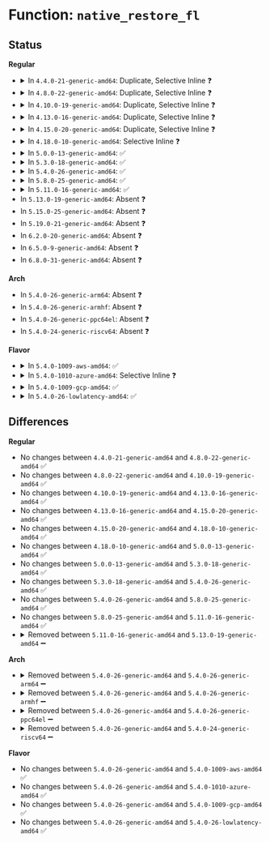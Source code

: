 # Function: <code>native_restore_fl</code>

## Status
<b>Regular</b>
<ul>
<li>
<details>
<summary>In <code>4.4.0-21-generic-amd64</code>: Duplicate, Selective Inline ❓</summary>

```c
void native_restore_fl(long unsigned int flags)
```

```json
{
  "name": "native_restore_fl",
  "collision_type": "Static Duplication",
  "inline_type": "Selective",
  "funcs": [
    {
      "addr": 18446744071579256240,
      "name": "native_restore_fl",
      "external": false,
      "loc": "arch/x86/include/asm/irqflags.h:29",
      "file": "arch/x86/kernel/paravirt.c",
      "inline": "seen, unknown",
      "caller_inline": [],
      "caller_func": []
    },
    {
      "addr": 18446744071579273158,
      "name": "native_restore_fl",
      "external": false,
      "loc": "arch/x86/include/asm/irqflags.h:29",
      "file": "arch/x86/kernel/vsmp_64.c",
      "inline": "declared, inlined",
      "caller_inline": [
        "arch/x86/kernel/vsmp_64.c:vsmp_restore_fl",
        "arch/x86/kernel/vsmp_64.c:vsmp_irq_disable",
        "arch/x86/kernel/vsmp_64.c:vsmp_irq_enable"
      ],
      "caller_func": []
    }
  ],
  "symbols": [
    {
      "addr": 18446744071579256240,
      "name": "native_restore_fl",
      "section": ".text",
      "bind": "STB_LOCAL",
      "size": 8
    }
  ]
}
```
</details>
</li>
<li>
<details>
<summary>In <code>4.8.0-22-generic-amd64</code>: Duplicate, Selective Inline ❓</summary>

```c
void native_restore_fl(long unsigned int flags)
```

```json
{
  "name": "native_restore_fl",
  "collision_type": "Static Duplication",
  "inline_type": "Selective",
  "funcs": [
    {
      "addr": 18446744071579255296,
      "name": "native_restore_fl",
      "external": false,
      "loc": "arch/x86/include/asm/irqflags.h:29",
      "file": "arch/x86/kernel/paravirt.c",
      "inline": "seen, unknown",
      "caller_inline": [],
      "caller_func": []
    },
    {
      "addr": 18446744071579272452,
      "name": "native_restore_fl",
      "external": false,
      "loc": "arch/x86/include/asm/irqflags.h:29",
      "file": "arch/x86/kernel/vsmp_64.c",
      "inline": "declared, inlined",
      "caller_inline": [
        "arch/x86/kernel/vsmp_64.c:vsmp_irq_enable",
        "arch/x86/kernel/vsmp_64.c:vsmp_irq_disable",
        "arch/x86/kernel/vsmp_64.c:vsmp_restore_fl"
      ],
      "caller_func": []
    }
  ],
  "symbols": [
    {
      "addr": 18446744071579255296,
      "name": "native_restore_fl",
      "section": ".text",
      "bind": "STB_LOCAL",
      "size": 8
    }
  ]
}
```
</details>
</li>
<li>
<details>
<summary>In <code>4.10.0-19-generic-amd64</code>: Duplicate, Selective Inline ❓</summary>

```c
void native_restore_fl(long unsigned int flags)
```

```json
{
  "name": "native_restore_fl",
  "collision_type": "Static Duplication",
  "inline_type": "Selective",
  "funcs": [
    {
      "addr": 18446744071579268848,
      "name": "native_restore_fl",
      "external": false,
      "loc": "arch/x86/include/asm/irqflags.h:33",
      "file": "arch/x86/kernel/paravirt.c",
      "inline": "seen, unknown",
      "caller_inline": [],
      "caller_func": []
    },
    {
      "addr": 18446744071579287940,
      "name": "native_restore_fl",
      "external": false,
      "loc": "arch/x86/include/asm/irqflags.h:33",
      "file": "arch/x86/kernel/vsmp_64.c",
      "inline": "declared, inlined",
      "caller_inline": [
        "arch/x86/kernel/vsmp_64.c:vsmp_irq_enable",
        "arch/x86/kernel/vsmp_64.c:vsmp_irq_disable",
        "arch/x86/kernel/vsmp_64.c:vsmp_restore_fl"
      ],
      "caller_func": []
    }
  ],
  "symbols": [
    {
      "addr": 18446744071579268848,
      "name": "native_restore_fl",
      "section": ".text",
      "bind": "STB_LOCAL",
      "size": 8
    }
  ]
}
```
</details>
</li>
<li>
<details>
<summary>In <code>4.13.0-16-generic-amd64</code>: Duplicate, Selective Inline ❓</summary>

```c
void native_restore_fl(long unsigned int flags)
```

```json
{
  "name": "native_restore_fl",
  "collision_type": "Static Duplication",
  "inline_type": "Selective",
  "funcs": [
    {
      "addr": 18446744071579265456,
      "name": "native_restore_fl",
      "external": false,
      "loc": "arch/x86/include/asm/irqflags.h:33",
      "file": "arch/x86/kernel/paravirt.c",
      "inline": "seen, unknown",
      "caller_inline": [],
      "caller_func": []
    },
    {
      "addr": 18446744071579284884,
      "name": "native_restore_fl",
      "external": false,
      "loc": "arch/x86/include/asm/irqflags.h:33",
      "file": "arch/x86/kernel/vsmp_64.c",
      "inline": "declared, inlined",
      "caller_inline": [
        "arch/x86/kernel/vsmp_64.c:vsmp_irq_enable",
        "arch/x86/kernel/vsmp_64.c:vsmp_irq_disable",
        "arch/x86/kernel/vsmp_64.c:vsmp_restore_fl"
      ],
      "caller_func": []
    }
  ],
  "symbols": [
    {
      "addr": 18446744071579265456,
      "name": "native_restore_fl",
      "section": ".text",
      "bind": "STB_LOCAL",
      "size": 8
    }
  ]
}
```
</details>
</li>
<li>
<details>
<summary>In <code>4.15.0-20-generic-amd64</code>: Duplicate, Selective Inline ❓</summary>

```c
void native_restore_fl(long unsigned int flags)
```

```json
{
  "name": "native_restore_fl",
  "collision_type": "Static Duplication",
  "inline_type": "Selective",
  "funcs": [
    {
      "addr": 18446744071579282288,
      "name": "native_restore_fl",
      "external": false,
      "loc": "arch/x86/include/asm/irqflags.h:34",
      "file": "arch/x86/kernel/paravirt.c",
      "inline": "seen, unknown",
      "caller_inline": [],
      "caller_func": []
    },
    {
      "addr": 18446744071579303460,
      "name": "native_restore_fl",
      "external": false,
      "loc": "arch/x86/include/asm/irqflags.h:34",
      "file": "arch/x86/kernel/vsmp_64.c",
      "inline": "declared, inlined",
      "caller_inline": [
        "arch/x86/kernel/vsmp_64.c:vsmp_irq_enable",
        "arch/x86/kernel/vsmp_64.c:vsmp_irq_disable",
        "arch/x86/kernel/vsmp_64.c:vsmp_restore_fl"
      ],
      "caller_func": []
    }
  ],
  "symbols": [
    {
      "addr": 18446744071579282288,
      "name": "native_restore_fl",
      "section": ".text",
      "bind": "STB_LOCAL",
      "size": 8
    }
  ]
}
```
</details>
</li>
<li>
<details>
<summary>In <code>4.18.0-10-generic-amd64</code>: Selective Inline ❓</summary>

```c
void native_restore_fl(long unsigned int flags)
```

```json
{
  "name": "native_restore_fl",
  "collision_type": "Unique Global",
  "inline_type": "Selective",
  "funcs": [
    {
      "addr": 18446744071579315339,
      "name": "native_restore_fl",
      "external": true,
      "loc": "arch/x86/include/asm/irqflags.h:37",
      "file": "arch/x86/kernel/paravirt.c",
      "inline": "declared, inlined",
      "caller_inline": [
        "arch/x86/kernel/vsmp_64.c:vsmp_irq_enable",
        "arch/x86/kernel/vsmp_64.c:vsmp_irq_disable",
        "arch/x86/kernel/vsmp_64.c:vsmp_restore_fl"
      ],
      "caller_func": []
    }
  ],
  "symbols": [
    {
      "addr": 18446744071579078864,
      "name": "native_restore_fl",
      "section": ".text",
      "bind": "STB_GLOBAL",
      "size": 3
    }
  ]
}
```
</details>
</li>
<li>
<details>
<summary>In <code>5.0.0-13-generic-amd64</code>: ✅</summary>

```c
void native_restore_fl(long unsigned int flags)
```

```json
{
  "name": "native_restore_fl",
  "collision_type": "Unique Global",
  "inline_type": "No",
  "funcs": [
    {
      "addr": 0,
      "name": "native_restore_fl",
      "external": true,
      "loc": "arch/x86/include/asm/irqflags.h:37",
      "file": "arch/x86/kernel/paravirt.c",
      "inline": "seen, unknown",
      "caller_inline": [],
      "caller_func": []
    }
  ],
  "symbols": [
    {
      "addr": 18446744071579083488,
      "name": "native_restore_fl",
      "section": ".text",
      "bind": "STB_GLOBAL",
      "size": 3
    }
  ]
}
```
</details>
</li>
<li>
<details>
<summary>In <code>5.3.0-18-generic-amd64</code>: ✅</summary>

```c
void native_restore_fl(long unsigned int flags)
```

```json
{
  "name": "native_restore_fl",
  "collision_type": "Unique Global",
  "inline_type": "No",
  "funcs": [
    {
      "addr": 0,
      "name": "native_restore_fl",
      "external": true,
      "loc": "arch/x86/include/asm/irqflags.h:39",
      "file": "arch/x86/kernel/paravirt.c",
      "inline": "seen, unknown",
      "caller_inline": [],
      "caller_func": []
    }
  ],
  "symbols": [
    {
      "addr": 18446744071579093152,
      "name": "native_restore_fl",
      "section": ".text",
      "bind": "STB_GLOBAL",
      "size": 3
    }
  ]
}
```
</details>
</li>
<li>
<details>
<summary>In <code>5.4.0-26-generic-amd64</code>: ✅</summary>

```c
void native_restore_fl(long unsigned int flags)
```

```json
{
  "name": "native_restore_fl",
  "collision_type": "Unique Global",
  "inline_type": "No",
  "funcs": [
    {
      "addr": 0,
      "name": "native_restore_fl",
      "external": true,
      "loc": "arch/x86/include/asm/irqflags.h:39",
      "file": "arch/x86/kernel/paravirt.c",
      "inline": "seen, unknown",
      "caller_inline": [],
      "caller_func": []
    }
  ],
  "symbols": [
    {
      "addr": 18446744071579095136,
      "name": "native_restore_fl",
      "section": ".text",
      "bind": "STB_GLOBAL",
      "size": 3
    }
  ]
}
```
</details>
</li>
<li>
<details>
<summary>In <code>5.8.0-25-generic-amd64</code>: ✅</summary>

```c
void native_restore_fl(long unsigned int flags)
```

```json
{
  "name": "native_restore_fl",
  "collision_type": "Unique Global",
  "inline_type": "No",
  "funcs": [
    {
      "addr": 0,
      "name": "native_restore_fl",
      "external": true,
      "loc": "arch/x86/include/asm/irqflags.h:39",
      "file": "arch/x86/kernel/paravirt.c",
      "inline": "seen, unknown",
      "caller_inline": [],
      "caller_func": []
    }
  ],
  "symbols": [
    {
      "addr": 18446744071579107040,
      "name": "native_restore_fl",
      "section": ".text",
      "bind": "STB_GLOBAL",
      "size": 3
    }
  ]
}
```
</details>
</li>
<li>
<details>
<summary>In <code>5.11.0-16-generic-amd64</code>: ✅</summary>

```c
void native_restore_fl(long unsigned int flags)
```

```json
{
  "name": "native_restore_fl",
  "collision_type": "Unique Global",
  "inline_type": "No",
  "funcs": [
    {
      "addr": 0,
      "name": "native_restore_fl",
      "external": true,
      "loc": "arch/x86/include/asm/irqflags.h:39",
      "file": "arch/x86/kernel/paravirt.c",
      "inline": "seen, unknown",
      "caller_inline": [],
      "caller_func": []
    }
  ],
  "symbols": [
    {
      "addr": 18446744071579106592,
      "name": "native_restore_fl",
      "section": ".text",
      "bind": "STB_GLOBAL",
      "size": 3
    }
  ]
}
```
</details>
</li>
<li>
In <code>5.13.0-19-generic-amd64</code>: Absent ❓
</li>
<li>
In <code>5.15.0-25-generic-amd64</code>: Absent ❓
</li>
<li>
In <code>5.19.0-21-generic-amd64</code>: Absent ❓
</li>
<li>
In <code>6.2.0-20-generic-amd64</code>: Absent ❓
</li>
<li>
In <code>6.5.0-9-generic-amd64</code>: Absent ❓
</li>
<li>
In <code>6.8.0-31-generic-amd64</code>: Absent ❓
</li>
</ul>
<b>Arch</b>
<ul>
<li>
In <code>5.4.0-26-generic-arm64</code>: Absent ❓
</li>
<li>
In <code>5.4.0-26-generic-armhf</code>: Absent ❓
</li>
<li>
In <code>5.4.0-26-generic-ppc64el</code>: Absent ❓
</li>
<li>
In <code>5.4.0-24-generic-riscv64</code>: Absent ❓
</li>
</ul>
<b>Flavor</b>
<ul>
<li>
<details>
<summary>In <code>5.4.0-1009-aws-amd64</code>: ✅</summary>

```c
void native_restore_fl(long unsigned int flags)
```

```json
{
  "name": "native_restore_fl",
  "collision_type": "Unique Global",
  "inline_type": "No",
  "funcs": [
    {
      "addr": 0,
      "name": "native_restore_fl",
      "external": true,
      "loc": "arch/x86/include/asm/irqflags.h:39",
      "file": "arch/x86/kernel/paravirt.c",
      "inline": "seen, unknown",
      "caller_inline": [],
      "caller_func": []
    }
  ],
  "symbols": [
    {
      "addr": 18446744071579095520,
      "name": "native_restore_fl",
      "section": ".text",
      "bind": "STB_GLOBAL",
      "size": 3
    }
  ]
}
```
</details>
</li>
<li>
<details>
<summary>In <code>5.4.0-1010-azure-amd64</code>: Selective Inline ❓</summary>

```c
void native_restore_fl(long unsigned int flags)
```

```json
{
  "name": "native_restore_fl",
  "collision_type": "Unique Global",
  "inline_type": "Selective",
  "funcs": [
    {
      "addr": 18446744071604572706,
      "name": "native_restore_fl",
      "external": true,
      "loc": "arch/x86/include/asm/irqflags.h:39",
      "file": "init/main.c",
      "inline": "declared, inlined",
      "caller_inline": [
        "init/main.c:kernel_init_freeable",
        "arch/x86/events/core.c:perf_event_print_debug",
        "arch/x86/events/intel/core.c:intel_pmu_reset",
        "arch/x86/events/intel/pt.c:intel_pt_handle_vmx",
        "arch/x86/events/intel/uncore.c:uncore_pmu_hrtimer",
        "arch/x86/hyperv/mmu.c:hyperv_flush_tlb_others",
        "arch/x86/hyperv/nested.c:hyperv_flush_guest_mapping_range",
        "arch/x86/hyperv/nested.c:hyperv_flush_guest_mapping_range",
        "arch/x86/hyperv/nested.c:hyperv_flush_guest_mapping",
        "arch/x86/hyperv/nested.c:hyperv_flush_guest_mapping",
        "arch/x86/hyperv/hv_apic.c:__send_ipi_mask",
        "arch/x86/kernel/dumpstack.c:oops_end",
        "arch/x86/kernel/alternative.c:__text_poke",
        "arch/x86/kernel/tsc.c:tsc_restore_sched_clock_state",
        "arch/x86/kernel/tsc.c:pit_hpet_ptimer_calibrate_cpu",
        "arch/x86/kernel/tsc.c:set_cyc2ns_scale",
        "arch/x86/kernel/process.c:speculation_ctrl_update",
        "arch/x86/kernel/process.c:set_tsc_mode",
        "arch/x86/kernel/process.c:disable_TSC",
        "arch/x86/kernel/fpu/init.c:fpu__init_cpu_generic",
        "arch/x86/kernel/fpu/xstate.c:fpu__init_system_xstate",
        "arch/x86/kernel/cpu/common.c:cpu_init",
        "arch/x86/kernel/cpu/common.c:identify_cpu",
        "arch/x86/kernel/cpu/common.c:identify_cpu",
        "arch/x86/kernel/cpu/common.c:identify_cpu",
        "arch/x86/kernel/cpu/common.c:identify_cpu",
        "arch/x86/kernel/cpu/common.c:identify_cpu",
        "arch/x86/kernel/cpu/aperfmperf.c:aperfmperf_snapshot_khz",
        "arch/x86/kernel/cpu/mce/core.c:__start_timer",
        "arch/x86/kernel/cpu/mtrr/generic.c:generic_set_mtrr",
        "arch/x86/kernel/cpu/mtrr/generic.c:generic_set_all",
        "arch/x86/kernel/cpu/mtrr/generic.c:mtrr_bp_pat_init",
        "arch/x86/kernel/reboot.c:native_machine_emergency_restart",
        "arch/x86/kernel/reboot.c:vmxoff_nmi",
        "arch/x86/kernel/smp.c:smp_reboot_interrupt",
        "arch/x86/kernel/smpboot.c:native_cpu_up",
        "arch/x86/kernel/apic/apic.c:enable_IR_x2apic",
        "arch/x86/kernel/apic/apic.c:lapic_shutdown",
        "arch/x86/kernel/apic/apic.c:native_apic_icr_write",
        "arch/x86/kernel/apic/ipi.c:default_send_IPI_mask_allbutself_phys",
        "arch/x86/kernel/apic/ipi.c:default_send_IPI_mask_sequence_phys",
        "arch/x86/kernel/apic/ipi.c:default_send_IPI_single_phys",
        "arch/x86/kernel/apic/io_apic.c:mp_irqdomain_alloc",
        "arch/x86/kernel/apic/io_apic.c:check_timer",
        "arch/x86/kernel/apic/io_apic.c:timer_irq_works",
        "arch/x86/kernel/apic/apic_numachip.c:numachip_send_IPI_one",
        "arch/x86/kernel/apic/x2apic_phys.c:__x2apic_send_IPI_mask",
        "arch/x86/kernel/apic/x2apic_cluster.c:__x2apic_send_IPI_mask",
        "arch/x86/kernel/apic/apic_flat_64.c:_flat_send_IPI_mask",
        "arch/x86/kernel/crash.c:native_machine_crash_shutdown",
        "arch/x86/kernel/crash.c:kdump_nmi_callback",
        "arch/x86/kernel/kgdb.c:kgdb_notify",
        "arch/x86/kernel/kvm.c:__send_ipi_mask",
        "arch/x86/kernel/paravirt.c:native_flush_tlb_global",
        "arch/x86/mm/init.c:cr4_set_bits",
        "arch/x86/mm/tlb.c:leave_mm",
        "arch/x86/platform/efi/efi.c:__efi_enter_virtual_mode",
        "arch/x86/platform/efi/efi_64.c:efi_thunk_set_variable_nonblocking",
        "arch/x86/platform/efi/efi_64.c:efi_thunk_set_virtual_address_map",
        "kernel/fork.c:copy_process",
        "kernel/fork.c:copy_process",
        "kernel/fork.c:put_task_stack",
        "kernel/softirq.c:__tasklet_schedule_common",
        "kernel/softirq.c:raise_softirq",
        "kernel/workqueue.c:cancel_delayed_work",
        "kernel/workqueue.c:__cancel_work_timer",
        "kernel/workqueue.c:mod_delayed_work_on",
        "kernel/workqueue.c:queue_delayed_work_on",
        "kernel/workqueue.c:queue_work_node",
        "kernel/workqueue.c:queue_work_on",
        "kernel/kthread.c:kthreadd",
        "kernel/sched/core.c:yield_to",
        "kernel/sched/cputime.c:vtime_init_idle",
        "kernel/sched/fair.c:load_balance",
        "kernel/sched/debug.c:sched_debug_header",
        "kernel/locking/spinlock.c:_raw_write_unlock_irqrestore",
        "kernel/locking/spinlock.c:_raw_read_unlock_irqrestore",
        "kernel/locking/spinlock.c:_raw_spin_unlock_irqrestore",
        "kernel/printk/printk.c:kmsg_dump_rewind",
        "kernel/printk/printk.c:kmsg_dump_get_buffer",
        "kernel/printk/printk.c:kmsg_dump_get_buffer",
        "kernel/printk/printk.c:kmsg_dump_get_line",
        "kernel/printk/printk.c:kmsg_dump",
        "kernel/printk/printk.c:register_console",
        "kernel/printk/printk.c:console_flush_on_panic",
        "kernel/printk/printk.c:console_unlock",
        "kernel/printk/printk.c:console_unlock",
        "kernel/printk/printk.c:console_unlock",
        "kernel/printk/printk.c:vprintk_emit",
        "kernel/printk/printk.c:vprintk_emit",
        "kernel/printk/printk.c:vprintk_emit",
        "kernel/printk/printk.c:setup_log_buf",
        "kernel/rcu/tree.c:do_nocb_deferred_wakeup_common",
        "kernel/rcu/tree.c:rcu_nocb_cb_kthread",
        "kernel/rcu/tree.c:rcu_nocb_cb_kthread",
        "kernel/rcu/tree.c:rcu_nocb_cb_kthread",
        "kernel/rcu/tree.c:nocb_gp_wait",
        "kernel/rcu/tree.c:nocb_gp_wait",
        "kernel/rcu/tree.c:rcutree_online_cpu",
        "kernel/rcu/tree.c:__call_rcu",
        "kernel/rcu/tree.c:rcu_core",
        "kernel/rcu/tree.c:rcu_do_batch",
        "kernel/rcu/tree.c:rcu_do_batch",
        "kernel/rcu/tree.c:note_gp_changes",
        "kernel/rcu/tree.c:rcu_irq_enter_irqson",
        "kernel/rcu/tree.c:rcu_idle_exit",
        "kernel/rcu/tree.c:rcu_irq_exit_irqson",
        "kernel/time/clockevents.c:clockevents_update_freq",
        "kernel/time/tick-oneshot.c:tick_oneshot_mode_active",
        "kernel/time/tick-sched.c:tick_irq_enter",
        "kernel/time/tick-sched.c:__tick_nohz_task_switch",
        "kernel/smp.c:on_each_cpu_mask",
        "kernel/smp.c:on_each_cpu",
        "kernel/smp.c:generic_exec_single",
        "kernel/stop_machine.c:multi_cpu_stop",
        "kernel/debug/debug_core.c:kgdb_cpu_enter",
        "kernel/debug/debug_core.c:kgdb_cpu_enter",
        "kernel/debug/debug_core.c:kgdb_cpu_enter",
        "kernel/debug/kdb/kdb_io.c:vkdb_printf",
        "kernel/relay.c:relay_late_setup_files",
        "kernel/tsacct.c:acct_update_integrals",
        "kernel/trace/trace_clock.c:trace_clock_global",
        "kernel/trace/ftrace.c:ftrace_init",
        "kernel/trace/ftrace.c:ftrace_process_locs",
        "kernel/trace/ftrace.c:profile_graph_return",
        "kernel/trace/ring_buffer.c:ring_buffer_free_read_page",
        "kernel/trace/ring_buffer.c:ring_buffer_empty",
        "kernel/trace/ring_buffer.c:ring_buffer_consume",
        "kernel/trace/ring_buffer.c:ring_buffer_peek",
        "kernel/trace/ring_buffer.c:rb_get_reader_page",
        "kernel/trace/trace.c:tracing_snapshot_instance_cond",
        "kernel/trace/trace_functions.c:function_stack_trace_call",
        "kernel/trace/trace_sched_wakeup.c:wakeup_reset",
        "kernel/trace/trace_sched_wakeup.c:wakeup_tracer_call",
        "kernel/trace/trace_stack.c:stack_max_size_write",
        "kernel/trace/trace_stack.c:stack_trace_call",
        "kernel/trace/trace_functions_graph.c:trace_graph_return",
        "kernel/trace/trace_functions_graph.c:trace_graph_entry",
        "kernel/trace/blktrace.c:__blk_add_trace",
        "kernel/trace/blktrace.c:__trace_note_message",
        "kernel/bpf/helpers.c:copy_map_value_locked",
        "kernel/bpf/helpers.c:bpf_spin_unlock",
        "kernel/bpf/percpu_freelist.c:pcpu_freelist_pop",
        "kernel/bpf/percpu_freelist.c:pcpu_freelist_populate",
        "kernel/bpf/percpu_freelist.c:pcpu_freelist_push",
        "kernel/events/core.c:perf_event_exec",
        "kernel/events/core.c:perf_event_read_local",
        "kernel/events/core.c:perf_lock_task_context",
        "kernel/events/core.c:perf_lock_task_context",
        "kernel/events/core.c:perf_cgroup_switch",
        "mm/filemap.c:filemap_fault",
        "mm/page-writeback.c:__test_set_page_writeback",
        "mm/page-writeback.c:test_clear_page_writeback",
        "mm/page-writeback.c:clear_page_dirty_for_io",
        "mm/page-writeback.c:wb_writeout_inc",
        "mm/swap.c:lru_add_drain_cpu",
        "mm/swap.c:rotate_reclaimable_page",
        "mm/vmscan.c:shrink_page_list",
        "mm/vmscan.c:shrink_page_list",
        "mm/shmem.c:shmem_swapin_page",
        "mm/workingset.c:workingset_refault",
        "mm/workingset.c:workingset_refault",
        "mm/workingset.c:workingset_refault",
        "mm/gup.c:__get_user_pages_fast",
        "mm/memory.c:handle_mm_fault",
        "mm/memory.c:do_swap_page",
        "mm/page_alloc.c:zone_pcp_reset",
        "mm/page_alloc.c:rmqueue",
        "mm/page_alloc.c:rmqueue",
        "mm/page_alloc.c:rmqueue",
        "mm/page_alloc.c:free_unref_page_list",
        "mm/page_alloc.c:free_unref_page_list",
        "mm/page_alloc.c:free_unref_page",
        "mm/page_alloc.c:drain_pages_zone",
        "mm/page_alloc.c:drain_zone_pages",
        "mm/page_alloc.c:__free_pages_ok",
        "mm/slub.c:__kmalloc_node_track_caller",
        "mm/slub.c:__kmalloc_track_caller",
        "mm/slub.c:__slab_free",
        "mm/slub.c:__slab_free",
        "mm/slub.c:slub_cpu_dead",
        "mm/slub.c:put_cpu_partial",
        "mm/slub.c:put_cpu_partial",
        "mm/slub.c:__free_slab",
        "mm/slub.c:alloc_slab_page",
        "mm/huge_memory.c:do_huge_pmd_wp_page",
        "mm/huge_memory.c:do_huge_pmd_anonymous_page",
        "mm/khugepaged.c:collapse_file",
        "mm/khugepaged.c:collapse_huge_page",
        "mm/memcontrol.c:mem_cgroup_uncharge_swap",
        "mm/memcontrol.c:mem_cgroup_try_charge_swap",
        "mm/memcontrol.c:mem_cgroup_swapout",
        "mm/memcontrol.c:mem_cgroup_uncharge_skmem",
        "mm/memcontrol.c:mem_cgroup_charge_skmem",
        "mm/memcontrol.c:mem_cgroup_migrate",
        "mm/memcontrol.c:uncharge_batch",
        "mm/memcontrol.c:mem_cgroup_move_charge_pte_range",
        "mm/memcontrol.c:mem_cgroup_move_charge_pte_range",
        "mm/memcontrol.c:try_charge",
        "mm/memcontrol.c:refill_stock",
        "mm/memcontrol.c:drain_local_stock",
        "mm/memcontrol.c:mod_memcg_obj_state",
        "fs/buffer.c:end_buffer_async_write",
        "fs/buffer.c:end_buffer_async_write",
        "fs/buffer.c:end_buffer_async_read",
        "fs/buffer.c:end_buffer_async_read",
        "fs/aio.c:aio_poll_wake",
        "fs/aio.c:__get_reqs_available",
        "fs/aio.c:put_reqs_available",
        "fs/io_uring.c:io_poll_wake",
        "fs/ext4/page-io.c:ext4_finish_bio",
        "security/selinux/avc.c:avc_alloc_node",
        "block/blk-softirq.c:__blk_complete_request",
        "block/blk-softirq.c:trigger_softirq",
        "lib/random32.c:__prandom_reseed",
        "lib/irq_poll.c:irq_poll_complete",
        "drivers/clk/clk.c:clk_enable_lock",
        "drivers/tty/serial/8250/8250_port.c:serial8250_console_write",
        "drivers/char/random.c:add_device_randomness",
        "drivers/char/random.c:crng_fast_load",
        "drivers/char/hpet.c:hpet_alloc",
        "drivers/ata/libata-scsi.c:ata_scsi_report_zones_complete",
        "drivers/edac/edac_pci_sysfs.c:edac_pci_dev_parity_test",
        "drivers/cpufreq/intel_pstate.c:intel_pstate_update_util",
        "drivers/cpufreq/intel_pstate.c:intel_pstate_update_util",
        "drivers/firmware/efi/runtime-wrappers.c:efi_call_virt_check_flags",
        "drivers/hwspinlock/hwspinlock_core.c:__hwspin_trylock",
        "arch/x86/pci/direct.c:pci_direct_probe",
        "arch/x86/pci/direct.c:pci_direct_probe",
        "net/core/dev.c:napi_complete_done",
        "net/core/dev.c:__napi_schedule",
        "net/core/dev.c:enqueue_to_backlog",
        "net/core/dev.c:enqueue_to_backlog",
        "net/core/dev.c:__dev_kfree_skb_irq",
        "net/core/dev.c:__netif_schedule",
        "net/core/netpoll.c:netpoll_send_udp",
        "net/core/netpoll.c:zap_completion_queue",
        "net/core/netpoll.c:queue_process",
        "net/core/netpoll.c:queue_process",
        "net/ipv4/tcp_output.c:tcp_wfree",
        "net/ipv4/tcp_output.c:tcp_tasklet_func",
        "net/xfrm/xfrm_device.c:xfrm_dev_resume",
        "net/xfrm/xfrm_device.c:validate_xmit_xfrm",
        "lib/dump_stack.c:dump_stack",
        "lib/dump_stack.c:dump_stack",
        "lib/flex_proportions.c:fprop_new_period",
        "lib/flex_proportions.c:fprop_new_period"
      ],
      "caller_func": []
    }
  ],
  "symbols": [
    {
      "addr": 18446744071579027568,
      "name": "native_restore_fl",
      "section": ".text",
      "bind": "STB_GLOBAL",
      "size": 3
    }
  ]
}
```
</details>
</li>
<li>
<details>
<summary>In <code>5.4.0-1009-gcp-amd64</code>: ✅</summary>

```c
void native_restore_fl(long unsigned int flags)
```

```json
{
  "name": "native_restore_fl",
  "collision_type": "Unique Global",
  "inline_type": "No",
  "funcs": [
    {
      "addr": 0,
      "name": "native_restore_fl",
      "external": true,
      "loc": "arch/x86/include/asm/irqflags.h:39",
      "file": "arch/x86/kernel/paravirt.c",
      "inline": "seen, unknown",
      "caller_inline": [],
      "caller_func": []
    }
  ],
  "symbols": [
    {
      "addr": 18446744071579095072,
      "name": "native_restore_fl",
      "section": ".text",
      "bind": "STB_GLOBAL",
      "size": 3
    }
  ]
}
```
</details>
</li>
<li>
<details>
<summary>In <code>5.4.0-26-lowlatency-amd64</code>: ✅</summary>

```c
void native_restore_fl(long unsigned int flags)
```

```json
{
  "name": "native_restore_fl",
  "collision_type": "Unique Global",
  "inline_type": "No",
  "funcs": [
    {
      "addr": 0,
      "name": "native_restore_fl",
      "external": true,
      "loc": "arch/x86/include/asm/irqflags.h:39",
      "file": "arch/x86/kernel/paravirt.c",
      "inline": "seen, unknown",
      "caller_inline": [],
      "caller_func": []
    }
  ],
  "symbols": [
    {
      "addr": 18446744071579099312,
      "name": "native_restore_fl",
      "section": ".text",
      "bind": "STB_GLOBAL",
      "size": 3
    }
  ]
}
```
</details>
</li>
</ul>

## Differences
<b>Regular</b>
<ul>
<li>
No changes between <code>4.4.0-21-generic-amd64</code> and <code>4.8.0-22-generic-amd64</code> ✅
</li>
<li>
No changes between <code>4.8.0-22-generic-amd64</code> and <code>4.10.0-19-generic-amd64</code> ✅
</li>
<li>
No changes between <code>4.10.0-19-generic-amd64</code> and <code>4.13.0-16-generic-amd64</code> ✅
</li>
<li>
No changes between <code>4.13.0-16-generic-amd64</code> and <code>4.15.0-20-generic-amd64</code> ✅
</li>
<li>
No changes between <code>4.15.0-20-generic-amd64</code> and <code>4.18.0-10-generic-amd64</code> ✅
</li>
<li>
No changes between <code>4.18.0-10-generic-amd64</code> and <code>5.0.0-13-generic-amd64</code> ✅
</li>
<li>
No changes between <code>5.0.0-13-generic-amd64</code> and <code>5.3.0-18-generic-amd64</code> ✅
</li>
<li>
No changes between <code>5.3.0-18-generic-amd64</code> and <code>5.4.0-26-generic-amd64</code> ✅
</li>
<li>
No changes between <code>5.4.0-26-generic-amd64</code> and <code>5.8.0-25-generic-amd64</code> ✅
</li>
<li>
No changes between <code>5.8.0-25-generic-amd64</code> and <code>5.11.0-16-generic-amd64</code> ✅
</li>
<li>
<details>
<summary>Removed between <code>5.11.0-16-generic-amd64</code> and <code>5.13.0-19-generic-amd64</code> ➖</summary>

```c
void native_restore_fl(long unsigned int flags)
```
</details>
</li>
</ul>
<b>Arch</b>
<ul>
<li>
<details>
<summary>Removed between <code>5.4.0-26-generic-amd64</code> and <code>5.4.0-26-generic-arm64</code> ➖</summary>

```c
void native_restore_fl(long unsigned int flags)
```
</details>
</li>
<li>
<details>
<summary>Removed between <code>5.4.0-26-generic-amd64</code> and <code>5.4.0-26-generic-armhf</code> ➖</summary>

```c
void native_restore_fl(long unsigned int flags)
```
</details>
</li>
<li>
<details>
<summary>Removed between <code>5.4.0-26-generic-amd64</code> and <code>5.4.0-26-generic-ppc64el</code> ➖</summary>

```c
void native_restore_fl(long unsigned int flags)
```
</details>
</li>
<li>
<details>
<summary>Removed between <code>5.4.0-26-generic-amd64</code> and <code>5.4.0-24-generic-riscv64</code> ➖</summary>

```c
void native_restore_fl(long unsigned int flags)
```
</details>
</li>
</ul>
<b>Flavor</b>
<ul>
<li>
No changes between <code>5.4.0-26-generic-amd64</code> and <code>5.4.0-1009-aws-amd64</code> ✅
</li>
<li>
No changes between <code>5.4.0-26-generic-amd64</code> and <code>5.4.0-1010-azure-amd64</code> ✅
</li>
<li>
No changes between <code>5.4.0-26-generic-amd64</code> and <code>5.4.0-1009-gcp-amd64</code> ✅
</li>
<li>
No changes between <code>5.4.0-26-generic-amd64</code> and <code>5.4.0-26-lowlatency-amd64</code> ✅
</li>
</ul>
